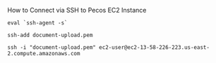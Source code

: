 How to Connect via SSH to Pecos EC2 Instance

```
eval `ssh-agent -s`

ssh-add document-upload.pem

ssh -i "document-upload.pem" ec2-user@ec2-13-58-226-223.us-east-2.compute.amazonaws.com
```